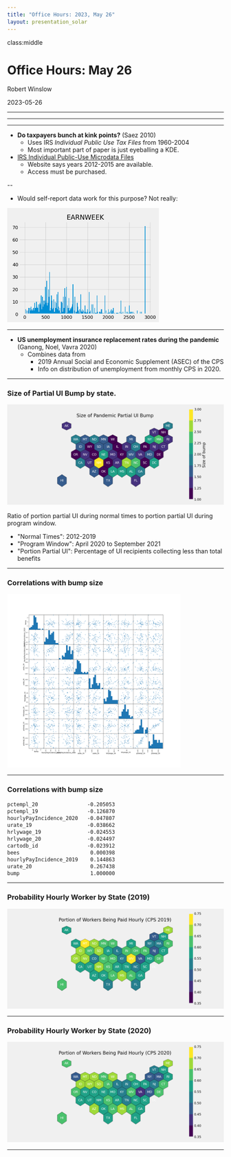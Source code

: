 ```yaml
---
title: "Office Hours: 2023, May 26"
layout: presentation_solar
---
```




class:middle


# Office Hours: May 26

Robert Winslow

2023-05-26


---

<!--
## Today:

1. Summary of Papers read
2. Bunching Data
-->









---

<!--
layout: true
class: header

<h2 style="background-color: #9cd6e4;">Bunching</h2>
layout: false
-->

---


- **Do taxpayers bunch at kink points?** (Saez 2010)
    - Uses IRS *Individual Public Use Tax Files* from 1960-2004
    - Most important part of paper is just eyeballing a KDE.
- [IRS Individual Public-Use Microdata Files](https://www.irs.gov/statistics/soi-tax-stats-individual-public-use-microdata-files)
    - Website says years 2012-2015 are available.
    - Access must be purchased. 

--

- Would self-report data work for this purpose? Not really:

<img src="img/20230526/earnweekHist.png" style="max-width:70%;">



---

- **US unemployment insurance replacement rates during the pandemic** (Ganong, Noel, Vavra 2020)
    - Combines data from 
        - 2019 Annual Social and Economic Supplement (ASEC) of the CPS
        - Info on distribution of unemployment from monthly CPS in 2020.





---

### Size of Partial UI Bump by state.

<img src="img/20230526/puiBump.png" style="max-width:100%;">

Ratio of portion partial UI during normal times to portion partial UI during program window.

- "Normal Times": 2012-2019
- "Program Window": April 2020 to September 2021
- "Portion Partial UI": Percentage of UI recipients collecting less than total benefits 



---

### Correlations with bump size

<img src="img/20230526/scatterMatrix.png" style="max-width:80%;">




---

### Correlations with bump size

```
pctempl_20                -0.205053
pctempl_19                -0.126870
hourlyPayIncidence_2020   -0.047807
urate_19                  -0.038662
hrlywage_19               -0.024553
hrlywage_20               -0.024497
cartodb_id                -0.023912
bees                       0.000398
hourlyPayIncidence_2019    0.144863
urate_20                   0.267438
bump                       1.000000
```

---

### Probability Hourly Worker by State (2019)

<img src="img/20230526/paidHourRate2019.png" style="max-width:100%;">

---

### Probability Hourly Worker by State (2020)

<img src="img/20230526/paidHourRate2020.png" style="max-width:100%;">



---



